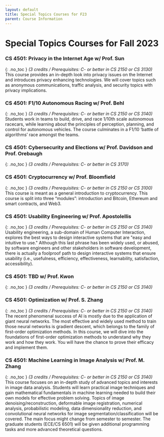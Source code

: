 ```yaml
---
layout: default
title: Special Topics Courses for F23
parent: Course Information
---
```


# Special Topics Courses for Fall 2023

### CS 4501: Privacy in the Internet Age w/ Prof. Sun
{: .no_toc }
_(3 credits  / Prerequisites: C- or better in CS 2150 or CS 3130)_     
This course provides an in-depth look into privacy issues on the Internet and introduces privacy enhancing technologies. We will cover topics such as anonymous communications, traffic analysis, and security topics with privacy implications.

### CS 4501: F1/10 Autonomous Racing w/ Prof. Behl
{: .no_toc }
_(3 credits  / Prerequisites: C- or better in CS 2150 or CS 3140)_     
Students work in teams to build, drive, and race 1/10th scale autonomous racecars, while learning about the principles of perception, planning, and control for autonomous vehicles. The course culminates in a F1/10 ‘battle of algorithms’ race amongst the teams.

### CS 4501: Cybersecurity and Elections w/ Prof. Davidson and Prof. Orebaugh
{: .no_toc }
_(3 credits  / Prerequisites: C- or better in CS 3170)_     

### CS 4501: Cryptocurrency w/ Prof. Bloomfield
{: .no_toc }
_(3 credits  / Prerequisites: C- or better in CS 2150 or CS 3100)_     
This course is meant as a general introduction to cryptocurrency. This course is split into three “modules”: introduction and Bitcoin, Ethereum and smart contracts, and Web3.

### CS 4501: Usability Engineering w/ Prof. Apostolellis
{: .no_toc }
_(3 credits  / Prerequisites: C- or better in CS 2150 or CS 3140)_     
Usability engineering, a sub-domain of Human Computer Interaction, explores the best ways to design interactive systems that are "easy and intuitive to use." Although this last phrase has been widely used, or abused, by software engineers and other stakeholders in software development, there is actually a foolproof path to design interactive systems that ensure usability (i.e., usefulness, efficiency, effectiveness, learnability, satisfaction, accessibility).

### CS 4501: TBD w/ Prof. Kwon
{: .no_toc }
_(3 credits  / Prerequisites: C- or better in CS 2150 or CS 3140)_     

### CS 4501: Optimization w/ Prof. S. Zhang
{: .no_toc }
_(3 credits  / Prerequisites: C- or better in CS 2150 or CS 3140)_     
The recent phenomenal success of AI is mostly due to the application of giant neural networks. The most effective and widely used method to train those neural networks is gradient descent, which belongs to the family of first-order optimization methods. In this course, we will dive into the foundations of first-order optimization methods to understand why they work and how they work. You will have the chance to prove their efficacy and implement them.

### CS 4501: Machine Learning in Image Analysis w/ Prof. M. Zhang
{: .no_toc }
_(3 credits  / Prerequisites: C- or better in CS 2150 or CS 3140)_     
This course focuses on an in-depth study of advanced topics and interests in image data analysis. Students will learn practical image techniques and gain mathematical fundamentals in machine learning needed to build their own models for effective problem solving. Topics of image denoising/reconstruction, deformable image registration, numerical analysis, probabilistic modeling, data dimensionality reduction, and convolutional neural networks for image segmentation/classification will be covered. The main focus might change from semester to semester. The graduate students (ECE/CS 6501) will be given additional programming tasks and more advanced theoretical questions.

